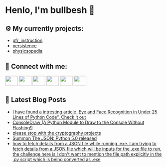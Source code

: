 # Henlo, I'm bullbesh 👋

## ⚙️ My currently projects:
- [pfr_instruction](https://github.com/bullbesh/pfr_instruction)
- [persistence](https://github.com/bullbesh/persistence)
- [physicsopedia](https://github.com/bullbesh/physicsopedia)

## 🔎 Connect with me:
[<img height="32" width="40" src="https://cdn.jsdelivr.net/npm/simple-icons@v5/icons/telegram.svg" />](https://t.me/bullbesh)
[<img height="32" width="40" src="https://cdn.jsdelivr.net/npm/simple-icons@v5/icons/vk.svg" />](https://vk.com/bullbesh)
[<img height="32" width="40" src="https://cdn.jsdelivr.net/npm/simple-icons@v5/icons/twitter.svg" />](https://twitter.com/bullbesh1)
[<img height="32" width="40" src="https://cdn.jsdelivr.net/npm/simple-icons@v5/icons/instagram.svg" />](https://www.instagram.com/bullbesh)
[<img height="32" width="40" src="https://cdn.jsdelivr.net/npm/simple-icons@v5/icons/reddit.svg" />](https://www.reddit.com/user/bullbesh)
[<img height="32" width="40" src="https://cdn.jsdelivr.net/npm/simple-icons@v5/icons/youtube.svg" />](https://www.youtube.com/channel/UCtfjRs6uzgq5mfm8S06WTcg)

## 📕 Latest Blog Posts
<!-- BLOG-POST-LIST:START -->
- [I have found a intresting article 'Eye and Face Recognition in Under 25 Lines of Python Code". Check it out](https://www.reddit.com/r/Python/comments/q4pk2o/i_have_found_a_intresting_article_eye_and_face/)
- [ConsoleDraw (A Python Module to Draw to the Console Without Flashing!)](https://www.reddit.com/r/Python/comments/q4ojyq/consoledraw_a_python_module_to_draw_to_the/)
- [please stop with the cryptography projects](https://www.reddit.com/r/Python/comments/q4o97r/please_stop_with_the_cryptography_projects/)
- [Summon The JSON: Python 5.0 released](https://www.reddit.com/r/Python/comments/q4n81z/summon_the_json_python_50_released/)
- [how to fetch details from a JSON file while running .exe. I am trying to fetch details from a JSON file which will be inputs for the .exe file to run, the challenge here is I don't want to mention the file path explicitly in the .py script which is being converted as .exe](https://www.reddit.com/r/Python/comments/q4mx9d/how_to_fetch_details_from_a_json_file_while/)
<!-- BLOG-POST-LIST:END -->
